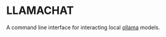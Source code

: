 # LLAMACHAT

A command line interface for interacting local [ollama](https://github.com/ollama/ollama) models.
